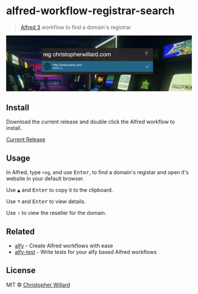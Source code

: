 # alfred-workflow-registrar-search
> [Alfred 3](https://www.alfredapp.com) workflow to find a domain's registrar

![Regitrar Workflow](screenshot.png "Alfred Workflow")

## Install

Download the current release and double click the Alfred workflow to install.

[Current Release](https://github.com/thatguychrisw/alfred-workflow-registrar-search/releases/download/1.1.0/Registrar-Search-1.1.0.zip)

## Usage

In Alfred, type `reg`, and use <kbd>Enter</kbd>, to find a domain's registar and open it's website in your default browser.

Use <kbd>▲</kbd> and <kbd>Enter</kbd> to copy it to the clipboard.

Use <kbd>⌥</kbd> and <kbd>Enter</kbd> to view details.

Use <kbd>⇧</kbd> to view the reseller for the domain.

## Related

- [alfy](https://github.com/sindresorhus/alfy) - Create Alfred workflows with ease
- [alfy-test](https://github.com/SamVerschueren/alfy-test) - Write tests for your alfy based Alfred workflows

## License

MIT © [Christopher Willard](https://www.christopherwillard.com)
